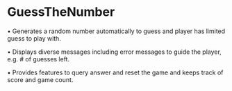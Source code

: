 # GuessTheNumber

•	Generates a random number automatically to guess and player has limited guess to play with. 


•	Displays diverse messages including error messages to guide the player, e.g. # of guesses left.



•	Provides features to query answer and reset the game and keeps track of score and game count.
